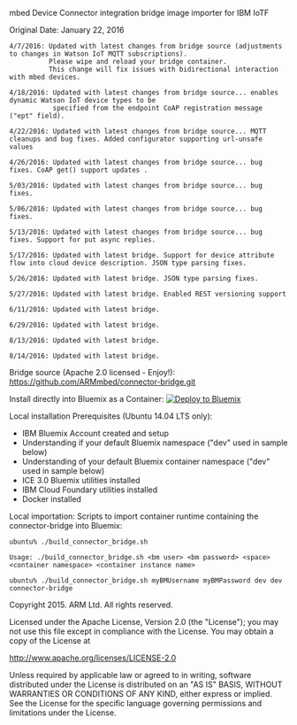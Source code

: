 mbed Device Connector integration bridge image importer for IBM IoTF

Original Date: January 22, 2016

    4/7/2016: Updated with latest changes from bridge source (adjustments to changes in Watson IoT MQTT subscriptions). 
              Please wipe and reload your bridge container. 
              This change will fix issues with bidirectional interaction with mbed devices. 

    4/18/2016: Updated with latest changes from bridge source... enables dynamic Watson IoT device types to be
               specified from the endpoint CoAP registration message ("ept" field). 

    4/22/2016: Updated with latest changes from bridge source... MQTT cleanups and bug fixes. Added configurator supporting url-unsafe values

    4/26/2016: Updated with latest changes from bridge source... bug fixes. CoAP get() support updates .

    5/03/2016: Updated with latest changes from bridge source... bug fixes.

    5/06/2016: Updated with latest changes from bridge source... bug fixes.

    5/13/2016: Updated with latest changes from bridge source... bug fixes. Support for put async replies. 

    5/17/2016: Updated with latest bridge. Support for device attribute flow into cloud device description. JSON type parsing fixes. 

    5/26/2016: Updated with latest bridge. JSON type parsing fixes.

    5/27/2016: Updated with latest bridge. Enabled REST versioning support

    6/11/2016: Updated with latest bridge.

    6/29/2016: Updated with latest bridge.

    8/13/2016: Updated with latest bridge.

    8/14/2016: Updated with latest bridge.

Bridge source (Apache 2.0 licensed - Enjoy!): https://github.com/ARMmbed/connector-bridge.git

Install directly into Bluemix as a Container:
[![Deploy to Bluemix](https://bluemix.net/deploy/button.png)](https://bluemix.net/deploy?repository=https://github.com/ARMmbed/connector-bridge-container-iotf.git)

Local installation Prerequisites (Ubuntu 14.04 LTS only):
- IBM Bluemix Account created and setup
- Understanding if your default Bluemix namespace ("dev" used in sample below)
- Understanding of your default Bluemix container namespace ("dev" used in sample below)
- ICE 3.0 Bluemix utilities installed
- IBM Cloud Foundary utilities installed
- Docker installed

Local importation: Scripts to import container runtime containing the connector-bridge into Bluemix:

    ubuntu% ./build_connector_bridge.sh

    Usage: ./build_connector_bridge.sh <bm user> <bm password> <space> <container namespace> <container instance name>

    ubuntu% ./build_connector_bridge.sh myBMUsername myBMPassword dev dev connector-bridge


Copyright 2015. ARM Ltd. All rights reserved.

Licensed under the Apache License, Version 2.0 (the "License");
you may not use this file except in compliance with the License.
You may obtain a copy of the License at

   http://www.apache.org/licenses/LICENSE-2.0

Unless required by applicable law or agreed to in writing, software
distributed under the License is distributed on an "AS IS" BASIS,
WITHOUT WARRANTIES OR CONDITIONS OF ANY KIND, either express or implied.
See the License for the specific language governing permissions and
limitations under the License. 
